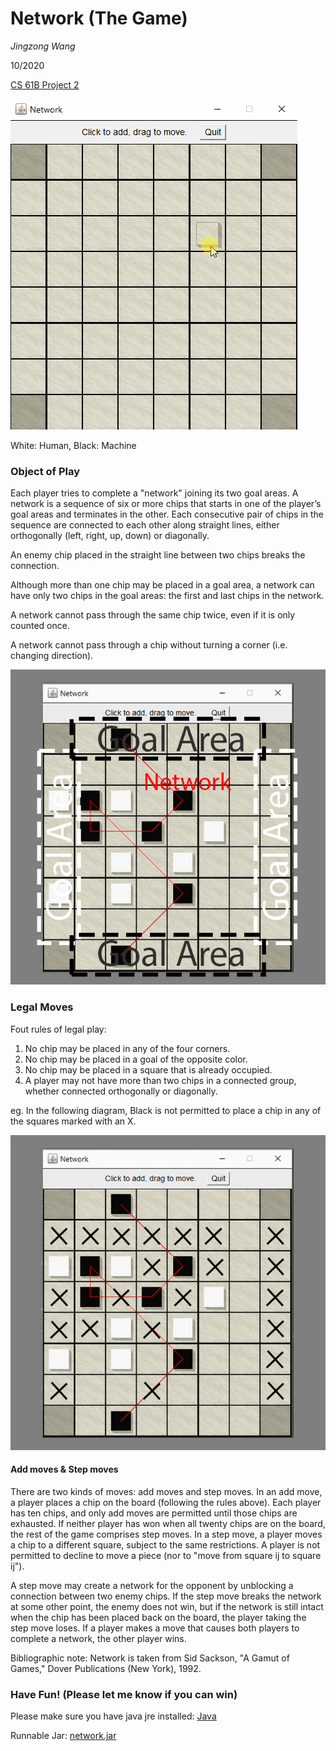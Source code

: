 # Network (The Game)

*Jingzong Wang*

10/2020

<a href="https://people.eecs.berkeley.edu/~jrs/61b/hw/pj2/">CS 61B Project 2</a>



![img](https://github.com/JingzongWang/JingzongWang.github.io/blob/master/images/network-game.gif?raw=true)

White: Human, Black: Machine



### Object of Play

Each player tries to complete a "network" joining its two goal areas. A network is a sequence of six or more chips that starts in one of the player’s goal areas and terminates in the other. Each consecutive pair of chips in the sequence are connected to each other along straight lines, either orthogonally
(left, right, up, down) or diagonally.

An enemy chip placed in the straight line between two chips breaks the connection.

Although more than one chip may be placed in a goal area, a network can have only two chips in the goal areas: the first and last chips in the network.

A network cannot pass through the same chip twice, even if it is only counted once.

A network cannot pass through a chip without turning a corner (i.e. changing direction).

![img](https://github.com/JingzongWang/JingzongWang.github.io/blob/master/images/network-game-play.png?raw=true)



### Legal Moves

Fout rules of legal play:

1. No chip may be placed in any of the four corners.
2. No chip may be placed in a goal of the opposite color.
3. No chip may be placed in a square that is already occupied.
4. A player may not have more than two chips in a connected group, whether
   connected orthogonally or diagonally.

eg. In the following diagram, Black is not permitted to place a chip in any of the squares marked with an X.

![img](https://github.com/JingzongWang/JingzongWang.github.io/blob/master/images/network-game-illegal-moves.png?raw=true)



#### Add moves & Step moves

There are two kinds of moves: add moves and step moves. In an add move, a player places a chip on the board (following the rules above). Each player has ten chips, and only add moves are permitted until those chips are exhausted. If neither player has won when all twenty chips are on the board, the rest of the game comprises step moves. In a step move, a player moves a chip to a different square, subject to the same restrictions. A player is not permitted to decline to move a piece (nor to "move from square ij to square ij"). 

A step move may create a network for the opponent by unblocking a connection between two enemy chips. If the step move breaks the network at some other point, the enemy does not win, but if the network is still intact when the chip has been placed back on the board, the player taking the step move loses. If a player makes a move that causes both players to complete a network, the other player wins.



Bibliographic note: Network is taken from Sid Sackson, "A Gamut of Games," Dover Publications (New York), 1992.



### Have Fun! (Please let me know if you can win)

Please make sure you have java jre installed: <a href="https://www.java.com/en/download/">Java</a>

Runnable Jar:  <a href="https://github.com/JingzongWang/JingzongWang.github.io/blob/master/assets/network-game/network.jar">network.jar</a>

